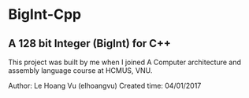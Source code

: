# BigInt-Cpp
## A 128 bit Integer (BigInt) for C++

This project was built by me when I joined A Computer architecture and assembly language course at HCMUS, VNU.

Author: Le Hoang Vu (elhoangvu)
Created time: 04/01/2017
